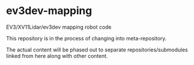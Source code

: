 # ev3dev-mapping
EV3/XV11Lidar/ev3dev mapping robot code

This repository is in the process of changing into meta-repository. 

The actual content will be phased out to separate repositories/submodules linked from here along with other content.